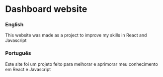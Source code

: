 <h1>Dashboard website</h1>
<h3>English</h3>
<p>This website was made as a project to improve my skills in React and Javascript</p>
<h3>Português</h3>
<p>Este site foi um projeto feito para melhorar e aprimorar meu conhecimento em React e Javascript</p>
